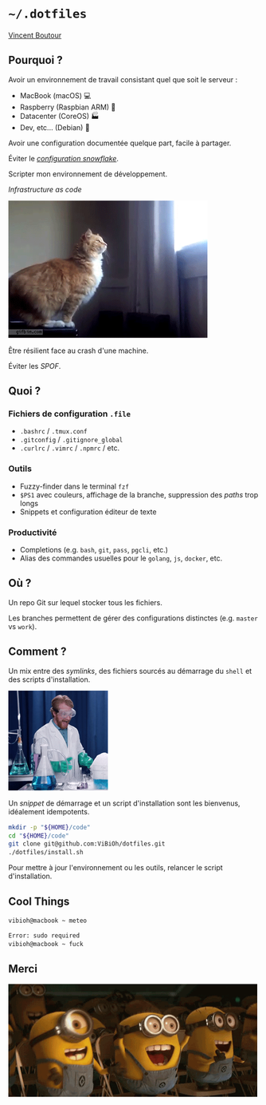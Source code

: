 # `~/.dotfiles`

[Vincent Boutour](https://vibioh.fr)


## Pourquoi ?

Avoir un environnement de travail consistant quel que soit le serveur :

* MacBook (macOS) 💻
* Raspberry (Raspbian ARM) 🍇
* Datacenter (CoreOS) 🏭
* Dev, etc... (Debian) 🚀


Avoir une configuration documentée quelque part, facile à partager.

Éviter le [_configuration snowflake_](https://martinfowler.com/bliki/SnowflakeServer.html).


Scripter mon environnement de développement.

*Infrastructure as code*


![](cat_fail.gif)

Être résilient face au crash d'une machine.

Éviter les _SPOF_.


## Quoi ?


### Fichiers de configuration `.file`

* `.bashrc` / `.tmux.conf`
* `.gitconfig` / `.gitignore_global`
* `.curlrc` / `.vimrc` / `.npmrc` / etc.


### Outils

* Fuzzy-finder dans le terminal `fzf`
* `$PS1` avec couleurs, affichage de la branche, suppression des *paths* trop longs
* Snippets et configuration éditeur de texte


### Productivité

* Completions (e.g. `bash`, `git`, `pass`, `pgcli`, etc.)
* Alias des commandes usuelles pour le `golang`, `js`, `docker`, etc.


## Où ?

Un repo Git sur lequel stocker tous les fichiers.

Les branches permettent de gérer des configurations distinctes (e.g. `master` vs `work`).


## Comment ?

Un mix entre des *symlinks*, des fichiers sourcés au démarrage du `shell` et des scripts d'installation.

![](science_clap.gif)


Un _snippet_ de démarrage et un script d'installation sont les bienvenus, idéalement idempotents.

```bash
mkdir -p "${HOME}/code"
cd "${HOME}/code"
git clone git@github.com:ViBiOh/dotfiles.git
./dotfiles/install.sh
```


Pour mettre à jour l'environnement ou les outils, relancer le script d'installation.


## Cool Things

```
vibioh@macbook ~ meteo
```

```bash
Error: sudo required
vibioh@macbook ~ fuck
```


## Merci

![](minions_applause.gif)
